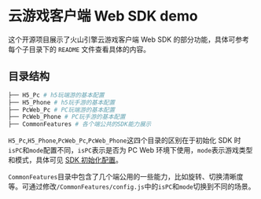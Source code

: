 # 云游戏客户端 Web SDK demo

这个开源项目展示了火山引擎云游戏客户端 Web SDK 的部分功能，具体可参考每个子目录下的 `README` 文件查看具体的内容。

## 目录结构

```bash
├── H5_Pc # h5玩端游的基本配置
├── H5_Phone # h5玩手游的基本配置
├── PcWeb_Pc # PC玩端游的基本配置
├── PcWeb_Phone # PC玩手游的基本配置
├── CommonFeatures # 各个端公共的SDK能力展示
```

`H5_Pc`,`H5_Phone`,`PcWeb_Pc`,`PcWeb_Phone`这四个目录的区别在于初始化 SDK 时 `isPC`和`mode`配置不同，`isPC`表示是否为 PC Web 环境下使用，`mode`表示游戏类型和模式，具体可见 [SDK 初始化配置](https://www.volcengine.com/docs/6512/75597#%E5%AE%9E%E4%BE%8B%E5%8C%96-vegamesdk)。

`CommonFeatures`目录中包含了几个端公用的一些能力，比如旋转、切换清晰度等。可通过修改`/CommonFeatures/config.js`中的`isPC`和`mode`切换到不同的场景。
